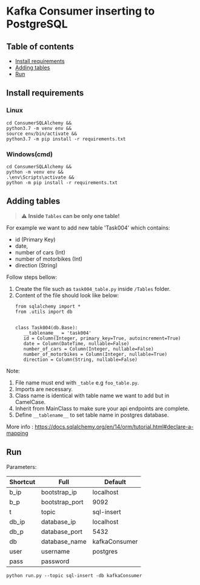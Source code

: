 # Kafka Consumer inserting to PostgreSQL

## Table of contents
* [Install requirements](#install-requirements)
* [Adding tables](#adding-tables)
* [Run](#run)

## Install requirements

### Linux
```
cd ConsumerSQLAlchemy &&
python3.7 -m venv env &&
source env/bin/activate &&
python3.7 -m pip install -r requirements.txt
```

### Windows(cmd)
```
cd ConsumerSQLAlchemy &&
python -m venv env &&
.\env\Scripts\activate &&
python -m pip install -r requirements.txt
```

## Adding tables
> :warning: **Inside `Tables` can be only one table!**

For example we want to add new table 'Task004' which contains:
- id (Primary Key)
- date, 
- number of cars (Int)
- number of motorbikes (Int)
- direction (String)


Follow steps bellow:
1. Create the file such as `task004_table.py` inside `/Tables` folder.
2. Content of the file should look like below:
   ```
   from sqlalchemy import *
   from .utils import db


   class Task004(db.Base):
      __tablename__ = 'task004'
      id = Column(Integer, primary_key=True, autoincrement=True)
      date = Column(DateTime, nullable=False)
      number_of_cars = Column(Integer, nullable=False)
      number_of_motorbikes = Column(Integer, nullable=True)
      direction = Column(String, nullable=False)
   ```

Note:
   1. File name must end with `_table` e.g `foo_table.py`.
   2. Imports are necessary.
   3. Class name is identical with table name we want to add but in CamelCase.
   4. Inherit from MainClass to make sure your api endpoints are complete.
   5. Define `__tablename__` to set table name in postgres database.


More info : https://docs.sqlalchemy.org/en/14/orm/tutorial.html#declare-a-mapping

## Run
Parameters:

| Shortcut 	| Full           	| Default       	|
|----------	|----------------	|---------------	|
| b_ip     	| bootstrap_ip   	| localhost     	|
| b_p      	| bootstrap_port 	| 9092          	|
| t        	| topic          	| sql-insert    	|
| db_ip    	| database_ip    	| localhost     	|
| db_p     	| database_port  	| 5432          	|
| db       	| database_name  	| kafkaConsumer 	|
| user     	| username       	| postgres      	|
| pass     	| password       	|               	|
```
python run.py --topic sql-insert -db kafkaConsumer
```
